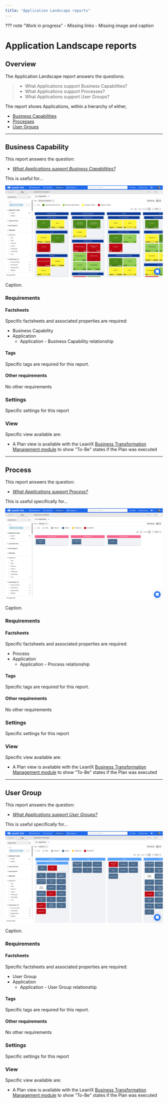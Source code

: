 ```yaml
---
title: "Application Landscape reports"
---
```


??? note "Work in progress"
    - Missing links
    - Missing image and caption

# Application Landscape reports

## Overview

The Application Landscape report answers the questions:

>- What Applications support Business Capabilities?
>- What Applications support Processes?
>- What Applications support User Groups?

The report shows Applications, within a hierarchy of either, 

- [Business Capabilities](#business-capability)
- [Processes](#process)
- [User Groups](#user-group)

--- 

## Business Capability

This report answers the question:

- *[What Applications support Business Capabilities?](../questions/#business-capability)*

This is useful for... 

![Application Landscape report](../assets/images/application-landscape-bc-criticality.png)

<p id="caption">Caption.</p>

### Requirements

#### Factsheets

Specific factsheets and associated properties are required:

- Business Capability 
- Application
    - Application - Business Capability relationship
    
#### Tags 

Specific tags are required for this report.

#### Other requirements

No other requirements

### Settings

Specific settings for this report 

### View

Specific view available are: 

- A Plan view is available with the LeanIX [Business Transformation Management module](https://www.leanix.net/en/business-transformation) to show "To-Be" states if the Plan was executed

--- 

## Process
This report answers the question:

- *[What Applications support Process?](../questions/#process)*

This is useful specifically for... 

![Application Landscape report](../assets/images/application-landscape-process-lifecycle.png)

<p id="caption">Caption.</p>

### Requirements

#### Factsheets

Specific factsheets and associated properties are required:

- Process 
- Application
    - Application - Process relationship
    
#### Tags 

Specific tags are required for this report.

#### Other requirements

No other requirements

### Settings

Specific settings for this report 

### View

Specific view available are: 

- A Plan view is available with the LeanIX [Business Transformation Management module](https://www.leanix.net/en/business-transformation) to show "To-Be" states if the Plan was executed


--- 

## User Group 

This report answers the question:

- *[What Applications support User Groups?](../questions/#user-groups)*

This is useful specifically for... 

![Application Landscape report](../assets/images/application-landscape-ug-lifecycle.png)

<p id="caption">Caption.</p>

### Requirements

#### Factsheets

Specific factsheets and associated properties are required:

- User Group 
- Application
    - Application - User Group relationship

#### Tags 

Specific tags are required for this report.

#### Other requirements

No other requirements

### Settings

Specific settings for this report 

### View

Specific view available are: 

- A Plan view is available with the LeanIX [Business Transformation Management module](https://www.leanix.net/en/business-transformation) to show "To-Be" states if the Plan was executed

